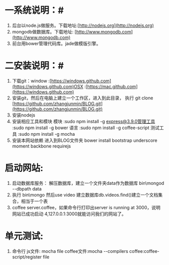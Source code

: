 # 一系统说明：#
1. 后台以node.js做服务。下载地址:[http://nodejs.org](http://nodejs.org)
2. mongodb做数据库。下载地址: [http://www.mongodb.com](http://www.mongodb.com)
3. 前台用bower管理代码库。jade做模版引擎。
# 二安装说明：#
1. 下载git：window :[https://windows.github.com](https://windows.github.com)OSX :[https://mac.github.com](https://windows.github.com)
2. 安装git，然后在电脑上建立一个工作区，进入到此目录， 执行 git clone [https://github.com/zhangjunmin/BLOG.git](https://github.com/zhangjunmin/BLOG.git)
3. 安装nodejs
4. 安装相应工具和模块 模块 :sudo npm install -g express@3.9.0管理工具 :sudo npm install -g bower 语言 :sudo npm install -g coffee-script 测试工具 :sudo npm install -g mocha
5. 安装本网站依赖 进入到BLOG文件夹 bower install bootstrap underscore moment backbone requirejs
# 启动网站: #
1. 启动数据库服务： 解压数据库，建立一个文件夹data作为数据库 bin\mongod --dbpath data 
2. 执行 bin\mongo 然后use video 建立数据库db.videos.find()建立一个文档集合，相当于一个表 
3. coffee server.coffee，如果命令行打印出server is running at 3000，说明网站已成功启动 4,127.0.0.1:3000就能访问我们的网站了。
# 单元测试: #
1. 命令行 js文件: mocha file coffee文件:mocha --compilers coffee:coffee-script/register file